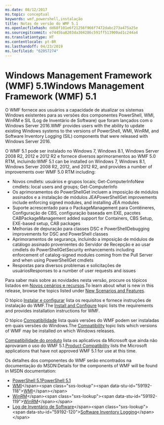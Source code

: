 ```yaml
---
ms.date: 08/12/2017
ms.topic: conceptual
keywords: wmf,powershell,instalação
title: Notas de versão do WMF 5.1
ms.openlocfilehash: dd68f101e6f21256f966f7472dabc273a475a25e
ms.sourcegitcommit: e7445ba8203da304286c591ff513900ad1c244a4
ms.translationtype: HT
ms.contentlocale: pt-BR
ms.lasthandoff: 04/23/2019
ms.locfileid: "62057274"
---
```

# <a name="windows-management-framework-wmf-51"></a><span data-ttu-id="59192-103">Windows Management Framework (WMF) 5.1</span><span class="sxs-lookup"><span data-stu-id="59192-103">Windows Management Framework (WMF) 5.1</span></span>

<span data-ttu-id="59192-104">O WMF fornece aos usuários a capacidade de atualizar os sistemas Windows existentes para as versões dos componentes PowerShell, WMI, WinRM e SIL (Log de Inventário de Software) que foram lançados com o Windows Server 2016.</span><span class="sxs-lookup"><span data-stu-id="59192-104">WMF provides users with the ability to update existing Windows systems to the versions of PowerShell, WMI, WinRM, and Software Inventory Logging (SIL) components that were released with Windows Server 2016.</span></span>

<span data-ttu-id="59192-105">O WMF 5.1 pode ser instalado no Windows 7, Windows 8.1, Windows Server 2008 R2, 2012 e 2012 R2 e fornece diversos aprimoramentos ao WMF 5.0 RTM, incluindo:</span><span class="sxs-lookup"><span data-stu-id="59192-105">WMF 5.1 can be installed on Windows 7, Windows 8.1, Windows Server 2008 R2, 2012, and 2012 R2, and provides a number of improvements over WMF 5.0 RTM including:</span></span>

- <span data-ttu-id="59192-106">Novos cmdlets: usuários e grupos locais; Get-ComputerInfo</span><span class="sxs-lookup"><span data-stu-id="59192-106">New cmdlets: local users and groups; Get-ComputerInfo</span></span>
- <span data-ttu-id="59192-107">Os aprimoramentos do PowerShellGet incluem a imposição de módulos assinados e a instalação de módulos JEA</span><span class="sxs-lookup"><span data-stu-id="59192-107">PowerShellGet improvements include enforcing signed modules, and installing JEA modules</span></span>
- <span data-ttu-id="59192-108">Suporte acrescentado para o PackageManagement para Contêineres, Configuração de CBS, configuração baseada em EXE, pacotes CAB</span><span class="sxs-lookup"><span data-stu-id="59192-108">PackageManagement added support for Containers, CBS Setup, EXE-based setup, CAB packages</span></span>
- <span data-ttu-id="59192-109">Melhorias de depuração para classes DSC e PowerShell</span><span class="sxs-lookup"><span data-stu-id="59192-109">Debugging improvements for DSC and PowerShell classes</span></span>
- <span data-ttu-id="59192-110">Aprimoramentos de segurança, incluindo a imposição de módulos de catálogo assinado provenientes do Servidor de Recepção e ao usar cmdlets do PowerShellGet</span><span class="sxs-lookup"><span data-stu-id="59192-110">Security enhancements including enforcement of catalog-signed modules coming from the Pull Server and when using PowerShellGet cmdlets</span></span>
- <span data-ttu-id="59192-111">Respostas para diversos problemas e solicitações de usuários</span><span class="sxs-lookup"><span data-stu-id="59192-111">Responses to a number of user requests and issues</span></span>

<span data-ttu-id="59192-112">Para saber mais sobre as novidades nesta versão, procure os tópicos listados em [Novos cenários e recursos](https://docs.microsoft.com/powershell/wmf/5.1/scenarios-features).</span><span class="sxs-lookup"><span data-stu-id="59192-112">To learn about what is new in this release, browse the topics listed under [New Scenarios and Features](https://docs.microsoft.com/powershell/wmf/5.1/scenarios-features).</span></span>

<span data-ttu-id="59192-113">O tópico [Instalar e configurar](https://docs.microsoft.com/powershell/wmf/5.1/install-configure) lista os requisitos e fornece instruções de instalação do WMF.</span><span class="sxs-lookup"><span data-stu-id="59192-113">The [Install and Configure](https://docs.microsoft.com/powershell/wmf/5.1/install-configure) topic lists the requirements and provides installation instructions for WMF.</span></span>

<span data-ttu-id="59192-114">O tópico [Compatibilidade](https://docs.microsoft.com/powershell/wmf/5.1/compatibility) lista quais versões do WMF podem ser instaladas em quais versões do Windows.</span><span class="sxs-lookup"><span data-stu-id="59192-114">The [Compatibility](https://docs.microsoft.com/powershell/wmf/5.1/compatibility) topic lists which versions of WMF may be installed on which Windows releases.</span></span>

<span data-ttu-id="59192-115">[Compatibilidade do produto](https://docs.microsoft.com/powershell/wmf/5.1/productincompat) lista os aplicativos da Microsoft que ainda não aprovaram o uso do WMF 5.1.</span><span class="sxs-lookup"><span data-stu-id="59192-115">[Product Compatibility](https://docs.microsoft.com/powershell/wmf/5.1/productincompat) lists the Microsoft applications that have not approved WMF 5.1 for use at this time.</span></span>

<span data-ttu-id="59192-116">Os detalhes dos componentes do WMF serão encontrados na documentação do MSDN:</span><span class="sxs-lookup"><span data-stu-id="59192-116">Details for the components of WMF will be found in MSDN documentation:</span></span>

- [<span data-ttu-id="59192-117">PowerShell 5.1</span><span class="sxs-lookup"><span data-stu-id="59192-117">PowerShell 5.1</span></span>](https://docs.microsoft.com/powershell/)
- <span data-ttu-id="59192-118">[WMI](https://msdn.microsoft.com/library/jj152383(v=vs.85).aspx)</span><span class="sxs-lookup"><span data-stu-id="59192-118">[WMI](https://msdn.microsoft.com/library/jj152383(v=vs.85).aspx)</span></span>
- <span data-ttu-id="59192-119">[WinRM](https://msdn.microsoft.com/library/aa384426(v=vs.85).aspx)</span><span class="sxs-lookup"><span data-stu-id="59192-119">[WinRM](https://msdn.microsoft.com/library/aa384426(v=vs.85).aspx)</span></span>
- <span data-ttu-id="59192-120">[Log de Inventário de Software](https://technet.microsoft.com/library/dn383584(v=ws.11).aspx)</span><span class="sxs-lookup"><span data-stu-id="59192-120">[Software Inventory Logging](https://technet.microsoft.com/library/dn383584(v=ws.11).aspx)</span></span>
